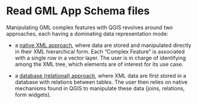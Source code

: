 # Read GML App Schema files


Manipulating GML complex features with QGIS revolves around two approaches,
each having a dominating data representation mode:


* a [native XML approach](READ-XML-MODE.md), where data are stored and manipulated directly in their XML hierarchical form. Each “Complex Feature” is associated with a single row in a vector layer. The user is in charge of identifying among the XML tree, which elements are of interest for its use case.


* a [database (relational) approach](READ-DB-MODE.md), where XML data are first stored in a database with relations between tables. The user then relies on native mechanisms found in QGIS to manipulate these data (joins, relations, form widgets).

